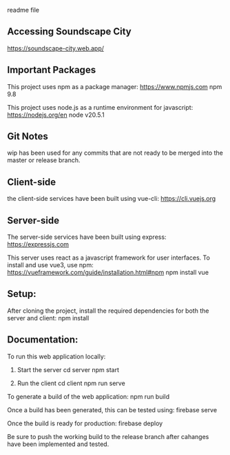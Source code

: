 readme file
## Accessing Soundscape City
https://soundscape-city.web.app/

## Important Packages

This project uses npm as a package manager: https://www.npmjs.com
npm 9.8

This project uses node.js as a runtime environment for javascript: https://nodejs.org/en
node v20.5.1

## Git Notes

wip has been used for any commits that are not ready to be merged into the master
or release branch.

## Client-side

the client-side services have been built using vue-cli: https://cli.vuejs.org

## Server-side

The server-side services have been built using express: https://expressjs.com

This server uses react as a javascript framework for user interfaces. To install and use vue3, use npm: https://vueframework.com/guide/installation.html#npm
npm install vue

## Setup:

After cloning the project, install the required dependencies for both the server and client:
  npm install

## Documentation:

To run this web application locally:
1. Start the server
   cd server
   npm start
   
2. Run the client
   cd client
   npm run serve

To generate a build of the web application:
  npm run build

Once a build has been generated, this can be tested using:
  firebase serve

Once the build is ready for production:
  firebase deploy

Be sure to push the working build to the release branch after cahanges have been implemented and tested.
